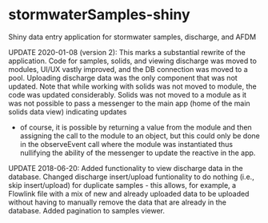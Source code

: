 # stormwaterSamples-shiny

Shiny data entry application for stormwater samples, discharge, and AFDM

UPDATE 2020-01-08 (version 2): This marks a substantial rewrite of the
application. Code for samples, solids, and viewing discharge was moved to
modules, UI/UX vastly improved, and the DB connection was moved to a pool.
Uploading discharge data was the only component that was not updated. Note that
while working with solids was not moved to module, the code was updated
considerably. Solids was not moved to a module as it was not possible to pass a
messenger to the main app (home of the main solids data view) indicating updates
- of course, it is possible by returning a value from the module and then
assigning the call to the module to an object, but this could only be done in
the observeEvent call where the module was instantiated thus nullifying the
ability of the messenger to update the reactive in the app.

UPDATE 2018-06-20: Added functionality to view discharge data in the database.
Changed discharge insert/upload funtionality to do nothing (i.e., skip
insert/upload) for duplicate samples - this allows, for example, a Flowlink file
with a mix of new and already uploaded data to be uploaded without having to
manually remove the data that are already in the database. Added pagination to
samples viewer.